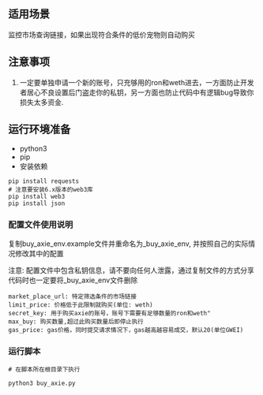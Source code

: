 ## 适用场景

监控市场查询链接，如果出现符合条件的低价宠物则自动购买

## 注意事项

1. 一定要单独申请一个新的账号，只充够用的ron和weth进去，一方面防止开发者居心不良设置后门盗走你的私钥，另一方面也防止代码中有逻辑bug导致你损失太多资金.



## 运行环境准备
- python3
- pip
- 安装依赖

```
pip install requests
# 注意要安装6.x版本的web3库
pip install web3
pip install json
```


### 配置文件使用说明

复制buy_axie_env.example文件并重命名为_buy_axie_env, 并按照自己的实际情况修改其中的配置

注意: 配置文件中包含私钥信息，请不要向任何人泄露，通过复制文件的方式分享代码时也一定要将_buy_axie_env文件删除


```
market_place_url: 特定筛选条件的市场链接
limit_price: 价格低于此限制就购买(单位: weth)
secret_key: 用于购买axie的账号，账号下需要有足够数量的ron和weth" 
max_buy: 购买数量,超过此购买数量后即停止执行
gas_price: gas价格，同时提交请求情况下，gas越高越容易成交，默认20(单位GWEI)

```

### 运行脚本

```
# 在脚本所在根目录下执行

python3 buy_axie.py
```